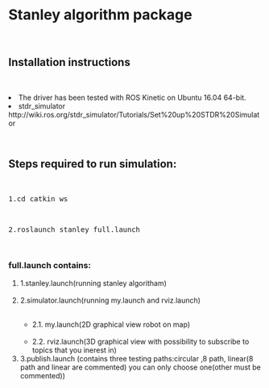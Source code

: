 <h1>Stanley algorithm package</h1>
<br>
<h2>Installation instructions</h2>
<br>
<p><li>The driver has been tested with ROS Kinetic on Ubuntu 16.04 64-bit.</li>
<li>stdr_simulator</li>
<a>http://wiki.ros.org/stdr_simulator/Tutorials/Set%20up%20STDR%20Simulator</a></p>
<br>
<h2>Steps required to run simulation:</h2>
<br>
<pre>1.cd catkin_ws</pre>
<br>
<pre>2.roslaunch stanley full.launch</pre>
<br>



<h3>full.launch contains:</h3>

  <ol>
  <li>1.stanley.launch(running stanley algoritham)</li>
  <br>
     <li>2.simulator.launch(running my.launch and rviz.launch)</li> 
      <br>
     <ul> <li>   2.1. my.launch(2D graphical view robot on map)</li> 
        <br>
        <li>   2.2. rviz.launch(3D graphical view with possibility to subscribe to topics that you inerest in)</li></ul>
        
  <li >3.publish.launch (contains three testing paths:circular ,8 path, linear(8 path and linear are commented) you can only choose
  one(other must be commented))</li></ol>
